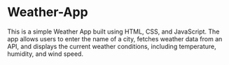 # Weather-App
This is a simple Weather App built using HTML, CSS, and JavaScript. The app allows users to enter the name of a city, fetches weather data from an API, and displays the current weather conditions, including temperature, humidity, and wind speed.
